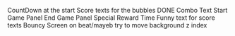 CountDown at the start 
Score texts for the bubbles DONE
Combo Text
Start Game Panel
End Game Panel
Special Reward Time
Funny text for score texts
Bouncy Screen on beat/mayeb try to move background z index